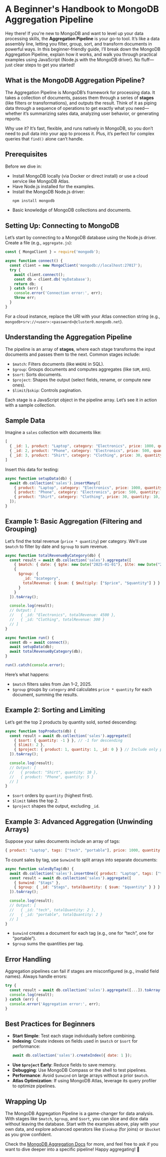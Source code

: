 # A Beginner's Handbook to MongoDB Aggregation Pipeline

Hey there! If you're new to MongoDB and want to level up your data processing skills, the **Aggregation Pipeline** is your go-to tool. It’s like a data assembly line, letting you filter, group, sort, and transform documents in powerful ways. In this beginner-friendly guide, I’ll break down the MongoDB Aggregation Pipeline, explain how it works, and walk you through practical examples using JavaScript (Node.js with the MongoDB driver). No fluff—just clear steps to get you started!

## What is the MongoDB Aggregation Pipeline?
The Aggregation Pipeline is MongoDB’s framework for processing data. It takes a collection of documents, passes them through a series of **stages** (like filters or transformations), and outputs the result. Think of it as piping data through a sequence of operations to get exactly what you need—whether it’s summarizing sales data, analyzing user behavior, or generating reports.

Why use it? It’s fast, flexible, and runs natively in MongoDB, so you don’t need to pull data into your app to process it. Plus, it’s perfect for complex queries that `find()` alone can’t handle.

## Prerequisites
Before we dive in:
- Install MongoDB locally (via Docker or direct install) or use a cloud service like MongoDB Atlas.
- Have Node.js installed for the examples.
- Install the MongoDB Node.js driver:
  ```bash
  npm install mongodb
  ```
- Basic knowledge of MongoDB collections and documents.

## Setting Up: Connecting to MongoDB
Let’s start by connecting to a MongoDB database using the Node.js driver. Create a file (e.g., `aggregate.js`):

```javascript
const { MongoClient } = require('mongodb');

async function connect() {
  const client = new MongoClient('mongodb://localhost:27017');
  try {
    await client.connect();
    const db = client.db('myDatabase');
    return db;
  } catch (err) {
    console.error('Connection error:', err);
    throw err;
  }
}
```

For a cloud instance, replace the URI with your Atlas connection string (e.g., `mongodb+srv://<user>:<password>@cluster0.mongodb.net`).

## Understanding the Aggregation Pipeline
The pipeline is an array of **stages**, where each stage transforms the input documents and passes them to the next. Common stages include:
- `$match`: Filters documents (like `WHERE` in SQL).
- `$group`: Groups documents and computes aggregates (like `SUM`, `AVG`).
- `$sort`: Sorts documents.
- `$project`: Shapes the output (select fields, rename, or compute new ones).
- `$limit`/`$skip`: Controls pagination.

Each stage is a JavaScript object in the pipeline array. Let’s see it in action with a sample collection.

## Sample Data
Imagine a `sales` collection with documents like:

```javascript
[
  { _id: 1, product: "Laptop", category: "Electronics", price: 1000, quantity: 2, date: ISODate("2025-01-01") },
  { _id: 2, product: "Phone", category: "Electronics", price: 500, quantity: 5, date: ISODate("2025-01-02") },
  { _id: 3, product: "Shirt", category: "Clothing", price: 30, quantity: 10, date: ISODate("2025-01-01") }
]
```

Insert this data for testing:

```javascript
async function setupData(db) {
  await db.collection('sales').insertMany([
    { product: "Laptop", category: "Electronics", price: 1000, quantity: 2, date: new Date("2025-01-01") },
    { product: "Phone", category: "Electronics", price: 500, quantity: 5, date: new Date("2025-01-02") },
    { product: "Shirt", category: "Clothing", price: 30, quantity: 10, date: new Date("2025-01-01") }
  ]);
}
```

## Example 1: Basic Aggregation (Filtering and Grouping)
Let’s find the total revenue (`price * quantity`) per category. We’ll use `$match` to filter by date and `$group` to sum revenue.

```javascript
async function totalRevenueByCategory(db) {
  const result = await db.collection('sales').aggregate([
    { $match: { date: { $gte: new Date("2025-01-01"), $lte: new Date("2025-01-02") } } },
    {
      $group: {
        _id: "$category",
        totalRevenue: { $sum: { $multiply: ["$price", "$quantity"] } }
      }
    }
  ]).toArray();

  console.log(result);
  // Output: [
  //   { _id: "Electronics", totalRevenue: 4500 },
  //   { _id: "Clothing", totalRevenue: 300 }
  // ]
}

async function run() {
  const db = await connect();
  await setupData(db);
  await totalRevenueByCategory(db);
}

run().catch(console.error);
```

Here’s what happens:
- `$match` filters sales from Jan 1–2, 2025.
- `$group` groups by `category` and calculates `price * quantity` for each document, summing the results.

## Example 2: Sorting and Limiting
Let’s get the top 2 products by quantity sold, sorted descending:

```javascript
async function topProducts(db) {
  const result = await db.collection('sales').aggregate([
    { $sort: { quantity: -1 } }, // -1 for descending
    { $limit: 2 },
    { $project: { product: 1, quantity: 1, _id: 0 } } // Include only product and quantity
  ]).toArray();

  console.log(result);
  // Output: [
  //   { product: "Shirt", quantity: 10 },
  //   { product: "Phone", quantity: 5 }
  // ]
}
```

- `$sort` orders by `quantity` (highest first).
- `$limit` takes the top 2.
- `$project` shapes the output, excluding `_id`.

## Example 3: Advanced Aggregation (Unwinding Arrays)
Suppose your sales documents include an array of tags:

```javascript
{ product: "Laptop", tags: ["tech", "portable"], price: 1000, quantity: 2 }
```

To count sales by tag, use `$unwind` to split arrays into separate documents:

```javascript
async function salesByTag(db) {
  await db.collection('sales').insertOne({ product: "Laptop", tags: ["tech", "portable"], price: 1000, quantity: 2 });
  const result = await db.collection('sales').aggregate([
    { $unwind: "$tags" },
    { $group: { _id: "$tags", totalQuantity: { $sum: "$quantity" } } }
  ]).toArray();

  console.log(result);
  // Output: [
  //   { _id: "tech", totalQuantity: 2 },
  //   { _id: "portable", totalQuantity: 2 }
  // ]
}
```

- `$unwind` creates a document for each tag (e.g., one for “tech”, one for “portable”).
- `$group` sums the quantities per tag.

## Error Handling
Aggregation pipelines can fail if stages are misconfigured (e.g., invalid field names). Always handle errors:

```javascript
try {
  const result = await db.collection('sales').aggregate([...]).toArray();
  console.log(result);
} catch (err) {
  console.error('Aggregation error:', err);
}
```

## Best Practices for Beginners
- **Start Simple**: Test each stage individually before combining.
- **Indexing**: Create indexes on fields used in `$match` or `$sort` for performance:
  ```javascript
  await db.collection('sales').createIndex({ date: 1 });
  ```
- **Use `$project` Early**: Reduce fields to save memory.
- **Debugging**: Use MongoDB Compass or the shell to test pipelines.
- **Performance**: Avoid `$unwind` on large arrays without a prior `$match`.
- **Atlas Optimization**: If using MongoDB Atlas, leverage its query profiler to optimize pipelines.

## Wrapping Up
The MongoDB Aggregation Pipeline is a game-changer for data analysis. With stages like `$match`, `$group`, and `$sort`, you can slice and dice data without leaving the database. Start with the examples above, play with your own data, and explore advanced operators like `$lookup` (for joins) or `$bucket` as you grow confident.

Check the [MongoDB Aggregation Docs](https://www.mongodb.com/docs/manual/aggregation/) for more, and feel free to ask if you want to dive deeper into a specific pipeline! Happy aggregating! 🚀